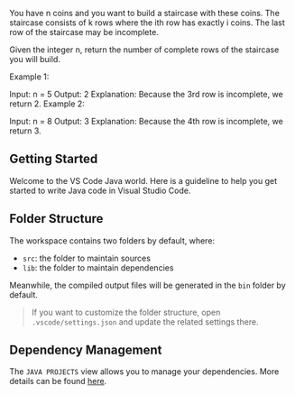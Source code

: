 You have n coins and you want to build a staircase with these coins. The staircase consists of k rows where the ith row has exactly i coins. The last row of the staircase may be incomplete.

Given the integer n, return the number of complete rows of the staircase you will build.

 

Example 1:


Input: n = 5
Output: 2
Explanation: Because the 3rd row is incomplete, we return 2.
Example 2:


Input: n = 8
Output: 3
Explanation: Because the 4th row is incomplete, we return 3.


## Getting Started

Welcome to the VS Code Java world. Here is a guideline to help you get started to write Java code in Visual Studio Code.

## Folder Structure

The workspace contains two folders by default, where:

- `src`: the folder to maintain sources
- `lib`: the folder to maintain dependencies

Meanwhile, the compiled output files will be generated in the `bin` folder by default.

> If you want to customize the folder structure, open `.vscode/settings.json` and update the related settings there.

## Dependency Management

The `JAVA PROJECTS` view allows you to manage your dependencies. More details can be found [here](https://github.com/microsoft/vscode-java-dependency#manage-dependencies).
